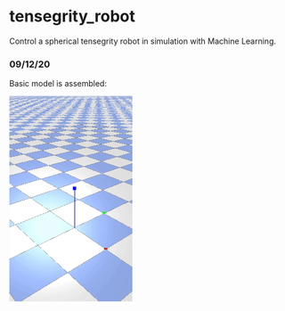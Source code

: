 # tensegrity_robot
Control a spherical tensegrity robot in simulation with Machine Learning.

### 09/12/20

Basic model is assembled:

![alt-text-2](media/tensegrity_bounce.gif)
